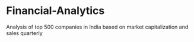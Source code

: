 # Financial-Analytics
Analysis of top 500 companies in India based on market capitalization and sales quarterly
